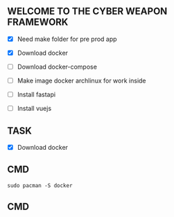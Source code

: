 ## WELCOME TO THE CYBER WEAPON FRAMEWORK


  - [X] Need make folder for pre prod app 
  - [X] Download docker 
  - [ ] Download docker-compose
  - [ ] Make image docker archlinux for work inside
  - [ ] Install fastapi
  - [ ] Install vuejs


## TASK

  - [X] Download docker 
  
## CMD

    sudo pacman -S docker

## CMD